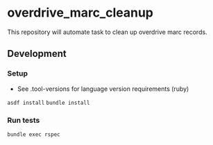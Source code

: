 # overdrive_marc_cleanup
This repository will automate task to clean up overdrive marc records. 

## Development

### Setup
* See .tool-versions for language version requirements (ruby)

`asdf install`
`bundle install`

### Run tests

`bundle exec rspec`
